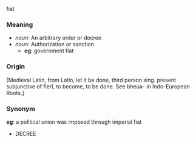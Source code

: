 fiat
### Meaning
+ _noun_: An arbitrary order or decree
+ _noun_: Authorization or sanction
    + __eg__: government fiat

### Origin

[Medieval Latin, from Latin, let it be done, third person sing. present subjunctive of fierī, to become, to be done. See bheuə- in Indo-European Roots.]

### Synonym

__eg__: a political union was imposed through imperial fiat

+ DECREE


